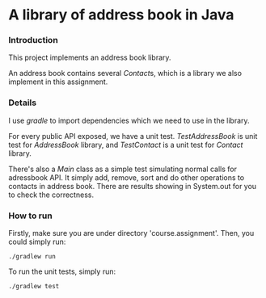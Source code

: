 # A library of address book in Java

### Introduction
This project implements an address book library.

An address book contains several *Contact*s, which is a library we also
implement in this assignment.

### Details
I use *gradle* to import dependencies which we need to use in the library.

For every public API exposed, we have a unit test. *TestAddressBook* is unit test for 
*AddressBook* library, and *TestContact* is a unit test for *Contact* library.

There's also a *Main* class as a simple test simulating normal calls for adressbook API.
It simply add, remove, sort and do other operations to contacts in address book.
There are results showing in System.out for you to check the correctness. 

### How to run
Firstly, make sure you are under directory 'course.assignment'.
Then, you could simply run:

```$xslt
./gradlew run
```

To run the unit tests, simply run:

```$xslt
./gradlew test
```

